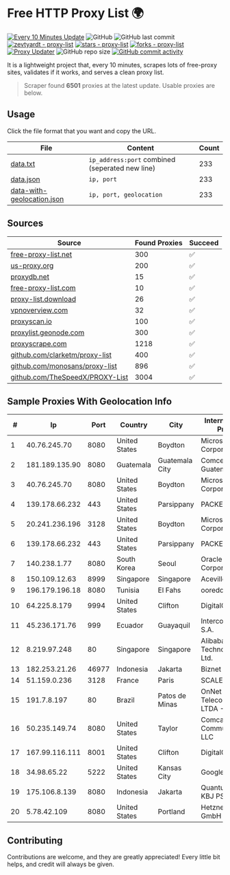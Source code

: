 
# Free HTTP Proxy List 🌍

[![Every 10 Minutes Update](https://github.com/mertguvencli/http-proxy-list/actions/workflows/main.yml/badge.svg?branch=main)](https://github.com/mertguvencli/http-proxy-list/actions/workflows/main.yml)
![GitHub](https://img.shields.io/github/license/mertguvencli/http-proxy-list)
![GitHub last commit](https://img.shields.io/github/last-commit/mertguvencli/http-proxy-list)
[![zevtyardt - proxy-list](https://img.shields.io/static/v1?label=zevtyardt&message=proxy-list&color=blue&logo=github)](https://github.com/zevtyardt/proxy-list "Go to GitHub repo")
[![stars - proxy-list](https://img.shields.io/github/stars/zevtyardt/proxy-list?style=social)](https://github.com/zevtyardt/proxy-list)
[![forks - proxy-list](https://img.shields.io/github/forks/zevtyardt/proxy-list?style=social)](https://github.com/zevtyardt/proxy-list)
[![Proxy Updater](https://github.com/zevtyardt/proxy-list/workflows/Proxy%20Updater/badge.svg)](https://github.com/zevtyardt/proxy-list/actions?query=workflow:"Proxy+Updater")
![GitHub repo size](https://img.shields.io/github/repo-size/zevtyardt/proxy-list)
[![GitHub commit activity](https://img.shields.io/github/commit-activity/m/zevtyardt/proxy-list?logo=commits)](https://github.com/zevtyardt/proxy-list/commits/main)

It is a lightweight project that, every 10 minutes, scrapes lots of free-proxy sites, validates if it works, and serves a clean proxy list.

> Scraper found **6501** proxies at the latest update. Usable proxies are below.

## Usage

Click the file format that you want and copy the URL.

|File|Content|Count|
|----|-------|-----|
|[data.txt](https://raw.githubusercontent.com/mertguvencli/http-proxy-list/main/proxy-list/data.txt)|`ip_address:port` combined (seperated new line)|233|
|[data.json](https://raw.githubusercontent.com/mertguvencli/http-proxy-list/main/proxy-list/data.json)|`ip, port`|233|
|[data-with-geolocation.json](https://raw.githubusercontent.com/mertguvencli/http-proxy-list/main/proxy-list/data-with-geolocation.json)|`ip, port, geolocation`|233|

## Sources

|Source|Found Proxies|Succeed|
|------|-------------|-------|
|[free-proxy-list.net](https://free-proxy-list.net)|300|✅|
|[us-proxy.org](https://www.us-proxy.org)|200|✅|
|[proxydb.net](http://proxydb.net)|15|✅|
|[free-proxy-list.com](https://free-proxy-list.com/?page=&port=&type%5B%5D=http&type%5B%5D=https&up_time=0&search=Search)|10|✅|
|[proxy-list.download](https://www.proxy-list.download/HTTP)|26|✅|
|[vpnoverview.com](https://vpnoverview.com/privacy/anonymous-browsing/free-proxy-servers)|32|✅|
|[proxyscan.io](https://www.proxyscan.io)|100|✅|
|[proxylist.geonode.com](https://proxylist.geonode.com/api/proxy-list?limit=300&page=1&sort_by=lastChecked&sort_type=desc&protocols=http,https)|300|✅|
|[proxyscrape.com](https://api.proxyscrape.com/v2/?request=displayproxies&protocol=http&timeout=10000&country=all&ssl=all&anonymity=all)|1218|✅|
|[github.com/clarketm/proxy-list](https://raw.githubusercontent.com/clarketm/proxy-list/master/proxy-list-raw.txt)|400|✅|
|[github.com/monosans/proxy-list](https://raw.githubusercontent.com/monosans/proxy-list/main/proxies/http.txt)|896|✅|
|[github.com/TheSpeedX/PROXY-List](https://raw.githubusercontent.com/TheSpeedX/PROXY-List/master/http.txt)|3004|✅|


## Sample Proxies With Geolocation Info

|#|Ip|Port|Country|City|Internet Service Provider|
|-|--|----|-------|----|-------------------------|
|1|40.76.245.70|8080|United States|Boydton|Microsoft Corporation|
|2|181.189.135.90|8080|Guatemala|Guatemala City|Comcel Guatemala S.A.|
|3|40.76.245.70|8080|United States|Boydton|Microsoft Corporation|
|4|139.178.66.232|443|United States|Parsippany|PACKET-HOST|
|5|20.241.236.196|3128|United States|Boydton|Microsoft Corporation|
|6|139.178.66.232|443|United States|Parsippany|PACKET-HOST|
|7|140.238.1.77|8080|South Korea|Seoul|Oracle Corporation|
|8|150.109.12.63|8999|Singapore|Singapore|Aceville Pte.ltd|
|9|196.179.196.18|8080|Tunisia|El Fahs|ooredoo TN|
|10|64.225.8.179|9994|United States|Clifton|DigitalOcean, LLC|
|11|45.236.171.76|999|Ecuador|Guayaquil|Intercommerce S.A.|
|12|8.219.97.248|80|Singapore|Singapore|Alibaba (US) Technology Co., Ltd.|
|13|182.253.21.26|46977|Indonesia|Jakarta|Biznet Networks|
|14|51.159.0.236|3128|France|Paris|SCALEWAY|
|15|191.7.8.197|80|Brazil|Patos de Minas|OnNet Telecomunicacoes LTDA - ME|
|16|50.235.149.74|8080|United States|Taylor|Comcast Cable Communications, LLC|
|17|167.99.116.111|8001|United States|Clifton|DigitalOcean, LLC|
|18|34.98.65.22|5222|United States|Kansas City|Google LLC|
|19|175.106.8.139|8080|Indonesia|Jakarta|Quantum Dist POP KBJ PS-SH|
|20|5.78.42.109|8080|United States|Portland|Hetzner Online GmbH|



## Contributing

Contributions are welcome, and they are greatly appreciated! Every
little bit helps, and credit will always be given.

